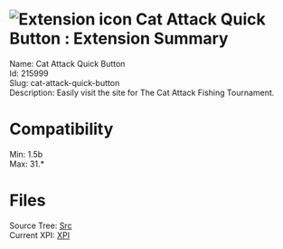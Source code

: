 # ![Extension icon](https://addons.thunderbird.net/user-media/addon_icons/215/215999-64.png?modified=1364232025) Cat Attack Quick Button : Extension Summary

Name: Cat Attack Quick Button  
Id: 215999  
Slug: cat-attack-quick-button  
Description: Easily visit the site for The Cat Attack Fishing Tournament.
  

# Compatibility
Min: 1.5b  
Max: 31.*  

# Files

Source Tree: [Src](C:/Dev/Thunderbird/ThunderKdB/xall/xOther/215999-cat-attack-quick-button/src)  
Current XPI: [XPI](C:/Dev/Thunderbird/ThunderKdB/xall/xOther/215999-cat-attack-quick-button/xpi)  



